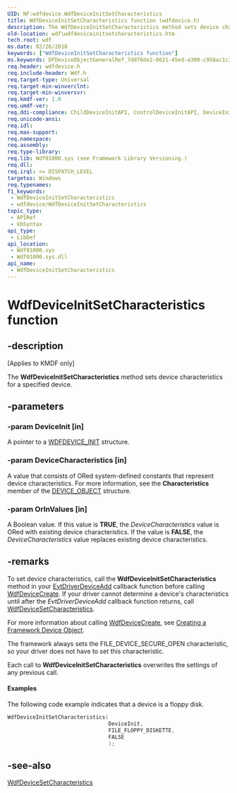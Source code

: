 ```yaml
---
UID: NF:wdfdevice.WdfDeviceInitSetCharacteristics
title: WdfDeviceInitSetCharacteristics function (wdfdevice.h)
description: The WdfDeviceInitSetCharacteristics method sets device characteristics for a specified device.
old-location: wdf\wdfdeviceinitsetcharacteristics.htm
tech.root: wdf
ms.date: 02/26/2018
keywords: ["WdfDeviceInitSetCharacteristics function"]
ms.keywords: DFDeviceObjectGeneralRef_7dd76de2-8621-45ed-a309-c958ac1c365d.xml, WdfDeviceInitSetCharacteristics, WdfDeviceInitSetCharacteristics method, kmdf.wdfdeviceinitsetcharacteristics, wdf.wdfdeviceinitsetcharacteristics, wdfdevice/WdfDeviceInitSetCharacteristics
req.header: wdfdevice.h
req.include-header: Wdf.h
req.target-type: Universal
req.target-min-winverclnt: 
req.target-min-winversvr: 
req.kmdf-ver: 1.0
req.umdf-ver: 
req.ddi-compliance: ChildDeviceInitAPI, ControlDeviceInitAPI, DeviceInitAPI, DriverCreate, KmdfIrql, KmdfIrql2, PdoDeviceInitAPI
req.unicode-ansi: 
req.idl: 
req.max-support: 
req.namespace: 
req.assembly: 
req.type-library: 
req.lib: Wdf01000.sys (see Framework Library Versioning.)
req.dll: 
req.irql: <= DISPATCH_LEVEL
targetos: Windows
req.typenames: 
f1_keywords:
 - WdfDeviceInitSetCharacteristics
 - wdfdevice/WdfDeviceInitSetCharacteristics
topic_type:
 - APIRef
 - kbSyntax
api_type:
 - LibDef
api_location:
 - Wdf01000.sys
 - Wdf01000.sys.dll
api_name:
 - WdfDeviceInitSetCharacteristics
---
```


# WdfDeviceInitSetCharacteristics function


## -description

<p class="CCE_Message">[Applies to KMDF only]</p>

The <b>WdfDeviceInitSetCharacteristics</b> method sets device characteristics for a specified device.

## -parameters

### -param DeviceInit [in]


A pointer to a <a href="/windows-hardware/drivers/wdf/wdfdevice_init">WDFDEVICE_INIT</a> structure.

### -param DeviceCharacteristics [in]


A value that consists of ORed system-defined constants that represent device characteristics. For more information, see the <b>Characteristics</b> member of the <a href="/windows-hardware/drivers/ddi/wdm/ns-wdm-_device_object">DEVICE_OBJECT</a> structure.

### -param OrInValues [in]


A Boolean value. If this value is <b>TRUE</b>, the <i>DeviceCharacteristics</i> value is ORed with existing device characteristics. If the value is <b>FALSE</b>, the <i>DeviceCharacteristics</i> value replaces existing device characteristics.

## -remarks

To set device characteristics, call the <b>WdfDeviceInitSetCharacteristics</b> method in your <a href="/windows-hardware/drivers/ddi/wdfdriver/nc-wdfdriver-evt_wdf_driver_device_add">EvtDriverDeviceAdd</a> callback function before calling <a href="/windows-hardware/drivers/ddi/wdfdevice/nf-wdfdevice-wdfdevicecreate">WdfDeviceCreate</a>. If your driver cannot determine a device's characteristics until after the <i>EvtDriverDeviceAdd</i> callback function returns, call <a href="/windows-hardware/drivers/ddi/wdfdevice/nf-wdfdevice-wdfdevicesetcharacteristics">WdfDeviceSetCharacteristics</a>.

For more information about calling <a href="/windows-hardware/drivers/ddi/wdfdevice/nf-wdfdevice-wdfdevicecreate">WdfDeviceCreate</a>, see <a href="/windows-hardware/drivers/wdf/creating-a-framework-device-object">Creating a Framework Device Object</a>.

The framework always sets the FILE_DEVICE_SECURE_OPEN characteristic, so your driver does not have to set this characteristic.

Each call to <b>WdfDeviceInitSetCharacteristics</b> overwrites the settings of any previous call.


#### Examples

The following code example indicates that a device is a floppy disk.

```cpp
WdfDeviceInitSetCharacteristics(
                                DeviceInit,
                                FILE_FLOPPY_DISKETTE,
                                FALSE
                                );
```

## -see-also

<a href="/windows-hardware/drivers/ddi/wdfdevice/nf-wdfdevice-wdfdevicesetcharacteristics">WdfDeviceSetCharacteristics</a>
